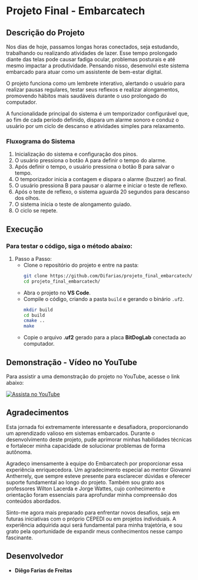 # Projeto Final - Embarcatech

## Descrição do Projeto

Nos dias de hoje, passamos longas horas conectados, seja estudando, trabalhando ou realizando atividades de lazer. Esse tempo prolongado diante das telas pode causar fadiga ocular, problemas posturais e até mesmo impactar a produtividade. Pensando nisso, desenvolvi este sistema embarcado para atuar como um assistente de bem-estar digital.

O projeto funciona como um lembrete interativo, alertando o usuário para realizar pausas regulares, testar seus reflexos e realizar alongamentos, promovendo hábitos mais saudáveis durante o uso prolongado do computador.

A funcionalidade principal do sistema é um temporizador configurável que, ao fim de cada período definido, dispara um alarme sonoro e conduz o usuário por um ciclo de descanso e atividades simples para relaxamento.

### Fluxograma do Sistema
1. Inicialização do sistema e configuração dos pinos.
2. O usuário pressiona o botão A para definir o tempo do alarme.
3. Após definir o tempo, o usuário pressiona o botão B para salvar o tempo.
4. O temporizador inicia a contagem e dispara o alarme (buzzer) ao final.
5. O usuário pressiona B para pausar o alarme e iniciar o teste de reflexo.
6. Após o teste de reflexo, o sistema aguarda 20 segundos para descanso dos olhos.
7. O sistema inicia o teste de alongamento guiado.
8. O ciclo se repete.

## Execução

### Para testar o código, siga o método abaixo:

1. Passo a Passo:
   - Clone o repositório do projeto e entre na pasta:
     ```sh
     git clone https://github.com/Difarias/projeto_final_embarcatech/
     cd projeto_final_embarcatech/
     ```
   - Abra o projeto no **VS Code**.
   - Compile o código, criando a pasta `build` e gerando o binário `.uf2`.
     ```sh
     mkdir build
     cd build
     cmake ..
     make
     ```
   - Copie o arquivo **.uf2** gerado para a placa **BitDogLab** conectada ao computador.

## Demonstração - Vídeo no YouTube

Para assistir a uma demonstração do projeto no YouTube, acesse o link abaixo:

[![Assista no YouTube](https://img.youtube.com/vi/_Z6vgBLrJo8.jpg)](https://youtu.be/_Z6vgBLrJo8)

## Agradecimentos

Esta jornada foi extremamente interessante e desafiadora, proporcionando um aprendizado valioso em sistemas embarcados. Durante o desenvolvimento deste projeto, pude aprimorar minhas habilidades técnicas e fortalecer minha capacidade de solucionar problemas de forma autônoma.

Agradeço imensamente à equipe do Embarcatech por proporcionar essa experiência enriquecedora. Um agradecimento especial ao mentor Giovanni Antherrely, que sempre esteve presente para esclarecer dúvidas e oferecer suporte fundamental ao longo do projeto. Também sou grato aos professores Wilton Lacerda e Jorge Wattes, cujo conhecimento e orientação foram essenciais para aprofundar minha compreensão dos conteúdos abordados.

Sinto-me agora mais preparado para enfrentar novos desafios, seja em futuras iniciativas com o próprio CEPEDI ou em projetos individuais. A experiência adquirida aqui será fundamental para minha trajetória, e sou grato pela oportunidade de expandir meus conhecimentos nesse campo fascinante.

## Desenvolvedor

- **Diêgo Farias de Freitas**

